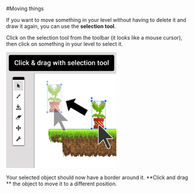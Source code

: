 #Moving things

If you want to move something in your level without having to delete it and draw it again, you can use the **selection tool**.

Click on the selection tool from the toolbar (it looks like a mouse cursor), then click on something in your level to select it.

![](selection-tool.jpg)

Your selected object should now have a border around it. **Click and drag ** the object to move it to a different position.